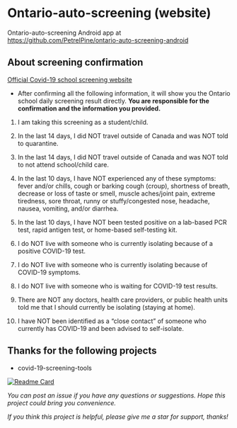 # Ontario-auto-screening (website)

Ontario-auto-screening Android app at https://github.com/PetrelPine/ontario-auto-screening-android

## About screening confirmation

[Official Covid-19 school screening website](https://covid-19.ontario.ca/school-screening/)

+ After confirming all the following information, it will show you the Ontario school daily screening result directly. **You are responsible for the confirmation and the information you provided.**

1. I am taking this screening as a student/child.

2. In the last 14 days, I did NOT travel outside of Canada and was NOT told to quarantine.

3. In the last 14 days, I did NOT travel outside of Canada and was NOT told to not attend school/child care.

4. In the last 10 days, I have NOT experienced any of these symptoms: fever and/or chills, cough or barking cough (croup), shortness of breath, decrease or loss of taste or smell, muscle aches/joint pain, extreme tiredness, sore throat, runny or stuffy/congested nose, headache, nausea, vomiting, and/or diarrhea.

5. In the last 10 days, I have NOT been tested positive on a lab-based PCR test, rapid antigen test, or home-based self-testing kit.

6. I do NOT live with someone who is currently isolating because of a positive COVID-19 test.

7. I do NOT live with someone who is currently isolating because of COVID-19 symptoms.

8. I do NOT live with someone who is waiting for COVID-19 test results.

9. There are NOT any doctors, health care providers, or public health units told me that I should currently be isolating (staying at home).

10. I have NOT been identified as a “close contact” of someone who currently has COVID-19 and been advised to self-isolate.

## Thanks for the following projects

+ covid-19-screening-tools

[![Readme Card](https://github-readme-stats.vercel.app/api/pin/?username=ongov&repo=covid-19-screening-tools)](https://github.com/ongov/covid-19-screening-tools)

*You can post an issue if you have any questions or suggestions. Hope this project could bring you convenience.*

*If you think this project is helpful, please give me a star for support, thanks!*
